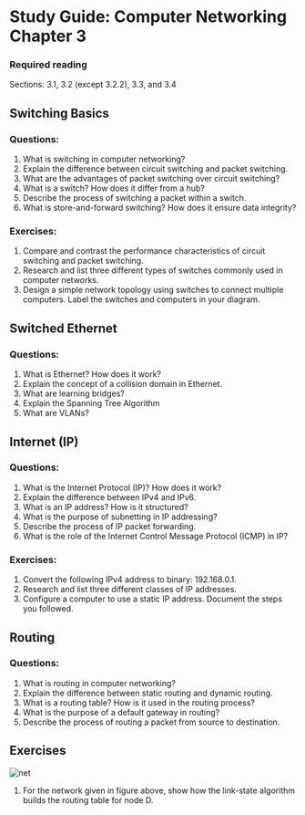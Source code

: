 # Study Guide: Computer Networking Chapter 3



### Required reading
Sections: 3.1, 3.2 (except 3.2.2), 3.3, and 3.4

## Switching Basics

### Questions:
1. What is switching in computer networking?
2. Explain the difference between circuit switching and packet switching.
3. What are the advantages of packet switching over circuit switching?
4. What is a switch? How does it differ from a hub?
5. Describe the process of switching a packet within a switch.
6. What is store-and-forward switching? How does it ensure data integrity?

### Exercises:
1. Compare and contrast the performance characteristics of circuit switching and packet switching.
2. Research and list three different types of switches commonly used in computer networks.
3. Design a simple network topology using switches to connect multiple computers. Label the switches and computers in your diagram.

## Switched Ethernet

### Questions:
1. What is Ethernet? How does it work?
2. Explain the concept of a collision domain in Ethernet.
3. What are learning bridges?
4. Explain the Spanning Tree Algorithm
5. What are VLANs?


## Internet (IP)

### Questions:
1. What is the Internet Protocol (IP)? How does it work?
2. Explain the difference between IPv4 and IPv6.
3. What is an IP address? How is it structured?
4. What is the purpose of subnetting in IP addressing?
5. Describe the process of IP packet forwarding.
6. What is the role of the Internet Control Message Protocol (ICMP) in IP?

### Exercises:
1. Convert the following IPv4 address to binary: 192.168.0.1.
2. Research and list three different classes of IP addresses.
3. Configure a computer to use a static IP address. Document the steps you followed.

## Routing

### Questions:
1. What is routing in computer networking?
2. Explain the difference between static routing and dynamic routing.
3. What is a routing table? How is it used in the routing process?
4. What is the purpose of a default gateway in routing?
5. Describe the process of routing a packet from source to destination.



## Exercises

![net](./network.png)

1. For the network given in figure above, show how the link-state algorithm builds the routing table for node D.
